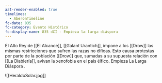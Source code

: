 ```yaml
---
aat-render-enabled: true
timelines:
  - AberonTimeline
fc-date: 835
fc-category: Evento Histórico
fc-display-name: 835 dCI - Empieza la larga diáspora
---
```

El Alto Rey de [[El Alcance]], [[Galant Urantich]], impone a los [[Drow]] las mismas restricciones que sufren las razas no élficas. Esto causa protestas por parte de la población [[Drow]] que, sumadas a su supuesta relación con [[La Diablería]], avivan la xenofobia en el país élfico. Empieza La Larga Diáspora .

![[HeraldoSolar.jpg]]